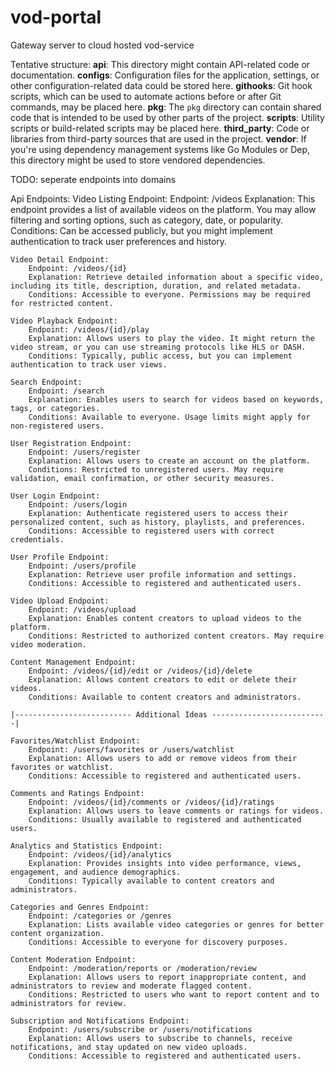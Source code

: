 # vod-portal
Gateway server to cloud hosted vod-service

Tentative structure:
**api**: This directory might contain API-related code or documentation.
**configs**: Configuration files for the application, settings, or other configuration-related data could be stored here.
**githooks**: Git hook scripts, which can be used to automate actions before or after Git commands, may be placed here.
**pkg**: The `pkg` directory can contain shared code that is intended to be used by other parts of the project.
**scripts**: Utility scripts or build-related scripts may be placed here.
**third_party**: Code or libraries from third-party sources that are used in the project.
**vendor**: If you're using dependency management systems like Go Modules or Dep, this directory might be used to store vendored dependencies.

TODO:
    seperate endpoints into domains

Api Endpoints:
    Video Listing Endpoint:
        Endpoint: /videos
        Explanation: This endpoint provides a list of available videos on the platform. You may allow filtering and sorting options, such as category, date, or popularity.
        Conditions: Can be accessed publicly, but you might implement authentication to track user preferences and history.

    Video Detail Endpoint:
        Endpoint: /videos/{id}
        Explanation: Retrieve detailed information about a specific video, including its title, description, duration, and related metadata.
        Conditions: Accessible to everyone. Permissions may be required for restricted content.

    Video Playback Endpoint:
        Endpoint: /videos/{id}/play
        Explanation: Allows users to play the video. It might return the video stream, or you can use streaming protocols like HLS or DASH.
        Conditions: Typically, public access, but you can implement authentication to track user views.

    Search Endpoint:
        Endpoint: /search
        Explanation: Enables users to search for videos based on keywords, tags, or categories.
        Conditions: Available to everyone. Usage limits might apply for non-registered users.

    User Registration Endpoint:
        Endpoint: /users/register
        Explanation: Allows users to create an account on the platform.
        Conditions: Restricted to unregistered users. May require validation, email confirmation, or other security measures.

    User Login Endpoint:
        Endpoint: /users/login
        Explanation: Authenticate registered users to access their personalized content, such as history, playlists, and preferences.
        Conditions: Accessible to registered users with correct credentials.

    User Profile Endpoint:
        Endpoint: /users/profile
        Explanation: Retrieve user profile information and settings.
        Conditions: Accessible to registered and authenticated users.

    Video Upload Endpoint:
        Endpoint: /videos/upload
        Explanation: Enables content creators to upload videos to the platform.
        Conditions: Restricted to authorized content creators. May require video moderation.

    Content Management Endpoint:
        Endpoint: /videos/{id}/edit or /videos/{id}/delete
        Explanation: Allows content creators to edit or delete their videos.
        Conditions: Available to content creators and administrators.

    |-------------------------- Additional Ideas --------------------------|

    Favorites/Watchlist Endpoint:
        Endpoint: /users/favorites or /users/watchlist
        Explanation: Allows users to add or remove videos from their favorites or watchlist.
        Conditions: Accessible to registered and authenticated users.

    Comments and Ratings Endpoint:
        Endpoint: /videos/{id}/comments or /videos/{id}/ratings
        Explanation: Allows users to leave comments or ratings for videos.
        Conditions: Usually available to registered and authenticated users.

    Analytics and Statistics Endpoint:
        Endpoint: /videos/{id}/analytics
        Explanation: Provides insights into video performance, views, engagement, and audience demographics.
        Conditions: Typically available to content creators and administrators.

    Categories and Genres Endpoint:
        Endpoint: /categories or /genres
        Explanation: Lists available video categories or genres for better content organization.
        Conditions: Accessible to everyone for discovery purposes.

    Content Moderation Endpoint:
        Endpoint: /moderation/reports or /moderation/review
        Explanation: Allows users to report inappropriate content, and administrators to review and moderate flagged content.
        Conditions: Restricted to users who want to report content and to administrators for review.

    Subscription and Notifications Endpoint:
        Endpoint: /users/subscribe or /users/notifications
        Explanation: Allows users to subscribe to channels, receive notifications, and stay updated on new video uploads.
        Conditions: Accessible to registered and authenticated users.
